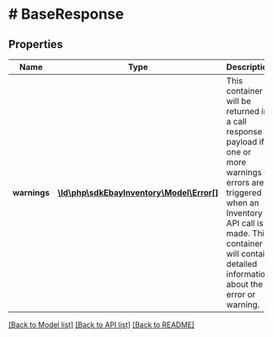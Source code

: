 # # BaseResponse

## Properties

Name | Type | Description | Notes
------------ | ------------- | ------------- | -------------
**warnings** | [**\ld\php\sdkEbayInventory\Model\Error[]**](Error.md) | This container will be returned in a call response payload if one or more warnings or errors are triggered when an Inventory API call is made. This container will contain detailed information about the error or warning. | [optional]

[[Back to Model list]](../../README.md#models) [[Back to API list]](../../README.md#endpoints) [[Back to README]](../../README.md)
